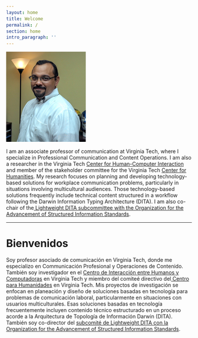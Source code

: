 ```yaml
---
layout: home
title: Welcome
permalink: /
section: home
intro_paragraph: ''
---
```

![Carlos Evia](/assets/img/uploads/ce.jpg)

I am an associate professor of communication at Virginia Tech, where I specialize in Professional Communication and Content Operations. I am also a researcher in the Virginia Tech [Center for Human-Computer Interaction](http://hci.vt.edu/) and member of the stakeholder committee for the Virginia Tech [Center for Humanities](https://liberalarts.vt.edu/research-centers/center-for-humanities.html). My research focuses on planning and developing technology-based solutions for workplace communication problems, particularly in situations involving multicultural audiences. Those technology-based solutions frequently include technical content structured in a workflow following the Darwin Information Typing Architecture (DITA). I am also co-chair of the[ Lightweight DITA subcommittee with the Organization for the Advancement of Structured Information Standards](https://www.oasis-open.org/committees/tc_home.php?wg_abbrev=dita-lightweight-dita).

- - -

# Bienvenidos

Soy profesor asociado de comunicación en Virginia Tech, donde me especializo en Communicación Profesional y Operaciones de Contenido. También soy investigador en el [Centro de Interacción entre Humanos y Computadoras](http://hci.vt.edu/) en Virginia Tech y miembro del comiteé directivo del[ Centro para Humanidades](https://liberalarts.vt.edu/research-centers/center-for-humanities.html) en Virginia Tech. Mis proyectos de investigación se enfocan en planeación y diseño de soluciones basadas en tecnología para problemas de comunicación laboral, particularmente en situaciones con usuarios multiculturales. Esas soluciones basadas en tecnología frecuentemente incluyen contenido técnico estructurado en un proceso acorde a la Arquitectura de Topología de Información Darwin (DITA). También soy co-director del [subcomité de Lightweight DITA con la Organization for the Advancement of Structured Information Standards](https://www.oasis-open.org/committees/tc_home.php?wg_abbrev=dita-lightweight-dita).
